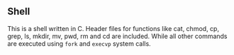 ## Shell

This is a shell written in C. Header files for functions like cat, chmod, cp, grep, ls, mkdir, mv, pwd, rm and cd are included.
While all other commands are executed using `fork` and `execvp` system calls.
